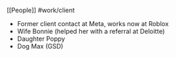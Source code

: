 [[People]]
#work/client

- Former client contact at Meta, works now at Roblox
- Wife Bonnie (helped her with a referral at Deloitte)
- Daughter Poppy
- Dog Max (GSD)
